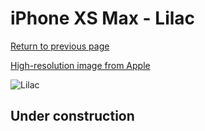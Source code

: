 # iPhone XS Max - Lilac

[Return to previous page](/iphone_x)

[High-resolution image from Apple](https://store.storeimages.cdn-apple.com/8756/as-images.apple.com/is/MVFV2?wid=4500&hei=4500&fmt=png)

<div style="width: 500px"><img src="/almost_uncompressed/MVFV2.webp" alt="Lilac"></div>

## Under construction
